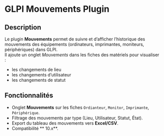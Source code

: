# GLPI Mouvements Plugin

## Description
Le plugin **Mouvements** permet de suivre et d’afficher l’historique des mouvements
des équipements (ordinateurs, imprimantes, moniteurs, périphériques) dans GLPI.  
Il ajoute un onglet *Mouvements* dans les fiches des matériels pour visualiser :
- les changements de lieu
- les changements d’utilisateur
- les changements de statut

## Fonctionnalités
- Onglet **Mouvements** sur les fiches `Ordianteur`, `Monitor`, `Imprimante`, `Périphérique`.
- Filtrage des mouvements par type (Lieu, Utilisateur, Statut, État).
- Export du tableau des mouvements vers **Excel/CSV**.
- Compatibilité ** 10.x**.




